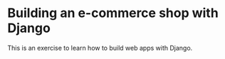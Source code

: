 # Building an e-commerce shop with Django
This is an exercise to learn how to build web apps with Django. 
